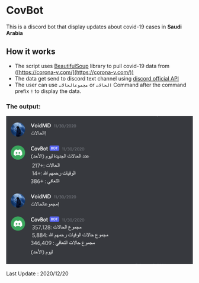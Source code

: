 # CovBot

This is a discord bot that display updates about covid-19 cases in **Saudi Arabia**

## How it works

- The script uses [BeautifulSoup](https://www.crummy.com/software/BeautifulSoup/bs4/doc/) library to pull covid-19 data from ([https://corona-v.com/](https://corona-v.com/))
- The data get send to discord text channel using [discord official API](https://discord.com/developers/docs/intro)
- The user can use `مجموعالحالات` or `الحالات` Command after the command prefix `!` to display the data.

### The output:

![Screen Shot 2022-03-17 at 1.30.37 AM.png](export/Screen_Shot_2022-03-17_at_1.30.37_AM.png)

Last Update : 2020/12/20